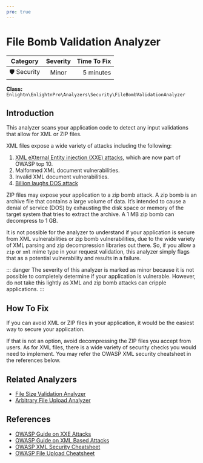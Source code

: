 ```yaml
---
pro: true
---
```


# File Bomb Validation Analyzer <Badge text="PRO" type="tip"/>

| Category       | Severity   | Time To Fix  |
| -------------  |:----------:| ------------:|
| 🛡️ Security    | Minor      | 5 minutes   |

**Class:** `Enlightn\EnlightnPro\Analyzers\Security\FileBombValidationAnalyzer`

## Introduction

This analyzer scans your application code to detect any input validations that allow for XML or ZIP files.

XML files expose a wide variety of attacks including the following:

1. [XML eXternal Entity injection (XXE) attacks](https://owasp.org/www-community/vulnerabilities/XML_External_Entity_(XXE)_Processing), which are now part of OWASP top 10.
2. Malformed XML document vulnerabilities.
3. Invalid XML document vulnerabilities.
4. [Billion laughs DOS attack](https://en.wikipedia.org/wiki/Billion_laughs_attack)

ZIP files may expose your application to a zip bomb attack. A zip bomb is an archive file that contains a large volume of data. It’s intended to cause a denial of service (DOS) by exhausting the disk space or memory of the target system that tries to extract the archive. A 1 MB zip bomb can decompress to 1 GB.

It is not possible for the analyzer to understand if your application is secure from XML vulnerabilities or zip bomb vulnerabilities, due to the wide variety of XML parsing and zip decompression libraries out there. So, if you allow a `zip` or `xml` mime type in your request validation, this analyzer simply flags that as a potential vulnerability and results in a failure.

::: danger
The severity of this analyzer is marked as minor because it is not possible to completely determine if your application is vulnerable. However, do not take this lightly as XML and zip bomb attacks can cripple applications.
:::

## How To Fix

If you can avoid XML or ZIP files in your application, it would be the easiest way to secure your application.

If that is not an option, avoid decompressing the ZIP files you accept from users. As for XML files, there is a wide variety of security checks you would need to implement. You may refer the OWASP XML security cheatsheet in the references below.

## Related Analyzers

- [File Size Validation Analyzer](file-size-validation-analyzer.html)
- [Arbitrary File Upload Analyzer](arbitrary-file-upload-analyzer.html)

## References

- [OWASP Guide on XXE Attacks](https://owasp.org/www-community/vulnerabilities/XML_External_Entity_(XXE)_Processing)
- [OWASP Guide on XML Based Attacks](https://owasp.org/www-pdf-archive/XML_Based_Attacks_-_OWASP.pdf)
- [OWASP XML Security Cheatsheet](https://cheatsheetseries.owasp.org/cheatsheets/XML_Security_Cheat_Sheet.html)
- [OWASP File Upload Cheatsheet](https://cheatsheetseries.owasp.org/cheatsheets/File_Upload_Cheat_Sheet.html)